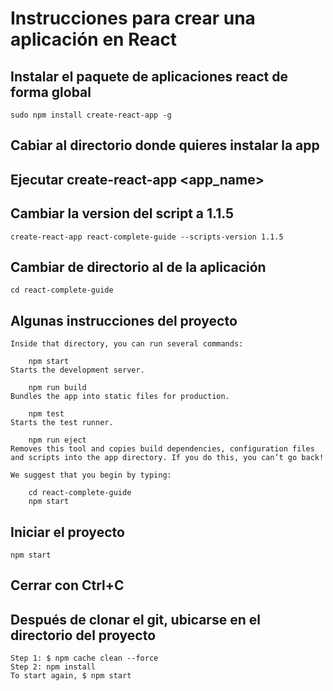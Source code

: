 # Instrucciones para crear una aplicación en React

## Instalar el paquete de aplicaciones react de forma global

    sudo npm install create-react-app -g

## Cabiar al directorio donde quieres instalar la app

## Ejecutar create-react-app <app_name>

## Cambiar la version del script a 1.1.5

    create-react-app react-complete-guide --scripts-version 1.1.5

## Cambiar de directorio al de la aplicación

    cd react-complete-guide

## Algunas instrucciones del proyecto

    Inside that directory, you can run several commands:

        npm start
    Starts the development server.

        npm run build
    Bundles the app into static files for production.

        npm test
    Starts the test runner.

        npm run eject
    Removes this tool and copies build dependencies, configuration files
    and scripts into the app directory. If you do this, you can’t go back!

    We suggest that you begin by typing:

        cd react-complete-guide
        npm start

## Iniciar el proyecto

    npm start

## Cerrar con Ctrl+C


## Después de clonar el git, ubicarse en el directorio del proyecto


    Step 1: $ npm cache clean --force
    Step 2: npm install
    To start again, $ npm start 